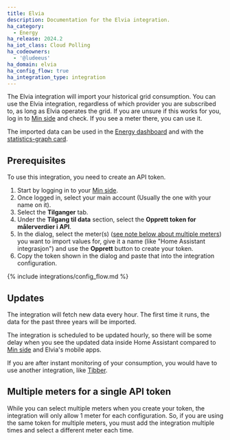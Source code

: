 ```yaml
---
title: Elvia
description: Documentation for the Elvia integration.
ha_category:
  - Energy
ha_release: 2024.2
ha_iot_class: Cloud Polling
ha_codeowners:
  - '@ludeeus'
ha_domain: elvia
ha_config_flow: true
ha_integration_type: integration
---
```


The Elvia integration will import your historical grid consumption.
You can use the Elvia integration, regardless of which provider you are subscribed to, as long as Elvia operates the grid. If you are unsure if this works for you, log in to [Min side](https://www.elvia.no/logg-inn/) and check. If you see a meter there, you can use it.

The imported data can be used in the [Energy dashboard](/docs/energy/) and with the [statistics-graph card](/dashboards/statistics-graph/).

## Prerequisites

To use this integration, you need to create an API token.

1. Start by logging in to your [Min side](https://www.elvia.no/logg-inn/).
2. Once logged in, select your main account (Usually the one with your name on it).
3. Select the **Tilganger** tab.
4. Under the **Tilgang til data** section, select the **Opprett token for målerverdier i API**.
5. In the dialog, select the meter(s) ([see note below about multiple meters](#multiple-meters-for-a-single-api-token)) you want to import values for, give it a name (like "Home Assistant integrasjon") and use the **Opprett** button to create your token.
6. Copy the token shown in the dialog and paste that into the integration configuration.

{% include integrations/config_flow.md %}

## Updates

The integration will fetch new data every hour.
The first time it runs, the data for the past three years will be imported.

The integration is scheduled to be updated hourly, so there will be some delay when you see the updated data inside Home Assistant compared to [Min side](https://www.elvia.no/logg-inn/) and Elvia's mobile apps.

If you are after instant monitoring of your consumption, you would have to use another integration, like [Tibber](/integrations/tibber/).

## Multiple meters for a single API token

While you can select multiple meters when you create your token, the integration will only allow 1 meter for each configuration.
So, if you are using the same token for multiple meters, you must add the integration multiple times and select a different meter each time.
